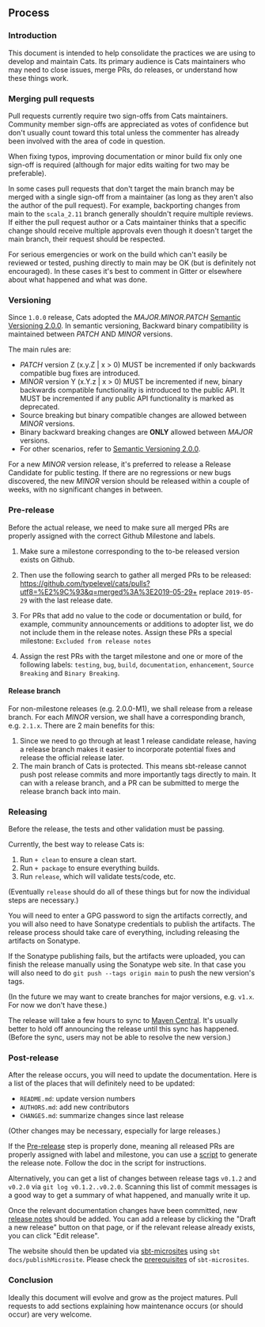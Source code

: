 ## Process

### Introduction

This document is intended to help consolidate the practices we are
using to develop and maintain Cats. Its primary audience is Cats
maintainers who may need to close issues, merge PRs, do releases, or
understand how these things work.

### Merging pull requests

Pull requests currently require two sign-offs from Cats
maintainers. Community member sign-offs are appreciated as votes of
confidence but don't usually count toward this total unless the
commenter has already been involved with the area of code in question.

When fixing typos, improving documentation or minor build fix only 
one sign-off is required (although for major edits waiting for two
 may be preferable).

In some cases pull requests that don't target the main branch may be
merged with a single sign-off from a maintainer (as long as they
aren't also the author of the pull request). For example, backporting
changes from main to the `scala_2.11` branch generally shouldn't
require multiple reviews. If either the pull request author or a Cats
maintainer thinks that a specific change should receive multiple
approvals even though it doesn't target the main branch, their
request should be respected.

For serious emergencies or work on the build which can't easily be
reviewed or tested, pushing directly to main may be OK (but is
definitely not encouraged). In these cases it's best to comment in
Gitter or elsewhere about what happened and what was done.

### Versioning

Since `1.0.0` release, Cats adopted the *MAJOR.MINOR.PATCH* 
[Semantic Versioning 2.0.0](http://semver.org/). In semantic versioning,
Backward binary compatibility is maintained between *PATCH* AND *MINOR* versions.

The main rules are:  
* *PATCH* version Z (x.y.Z | x > 0) MUST be incremented if only backwards compatible bug fixes are introduced. 
* *MINOR* version Y (x.Y.z | x > 0) MUST be incremented if new, binary backwards compatible functionality is introduced to the public API. It MUST be incremented if any public API functionality is marked as deprecated. 
* Source breaking but binary compatible changes are allowed between *MINOR* versions.  
* Binary backward breaking changes are **ONLY** allowed between *MAJOR* versions. 
* For other scenarios, refer to [Semantic Versioning 2.0.0](http://semver.org/).


For a new *MINOR* version release, it's preferred to release a Release Candidate for public testing. If there are no regressions or new bugs discovered, the new *MINOR* version should be released within a couple of weeks, with no significant changes in between.    

 
### Pre-release

Before the actual release, we need to make sure all merged PRs are properly assigned with the correct Github Milestone and labels. 

1. Make sure a milestone corresponding to the to-be released version exists on Github. 

2. Then use the following search to gather all merged PRs to be released: 
https://github.com/typelevel/cats/pulls?utf8=%E2%9C%93&q=merged%3A%3E2019-05-29+
replace `2019-05-29` with the last release date.

3. For PRs that add no value to the code or documentation or build, for example, community announcements or additions to adopter list, we do not include them in the release notes. Assign these PRs a special milestone: `Excluded from release notes` 

4. Assign the rest PRs with the target milestone and one or more of the following labels: `testing`, `bug`, `build`, `documentation`, `enhancement`, `Source Breaking` and `Binary Breaking`.

#### Release branch

For non-milestone releases (e.g. 2.0.0-M1), we shall release from a release branch. For each *MINOR* version, we shall have a corresponding branch, e.g. `2.1.x`. There are 2 main benefits for this: 
1. Since we need to go through at least 1 release candidate release, having a release branch makes it easier to incorporate potential fixes and release the official release later. 
2. The main branch of Cats is protected. This means sbt-release cannot push post release commits and more importantly tags directly to main. It can with a release branch, and a PR can be submitted to merge the release branch back into main.

  
### Releasing

Before the release, the tests and other validation must be passing.

Currently, the best way to release Cats is:

 1. Run `+ clean` to ensure a clean start.
 2. Run `+ package` to ensure everything builds.
 3. Run `release`, which will validate tests/code, etc.

(Eventually `release` should do all of these things but for now the
individual steps are necessary.)

You will need to enter a GPG password to sign the artifacts correctly,
and you will also need to have Sonatype credentials to publish the
artifacts. The release process should take care of everything,
including releasing the artifacts on Sonatype.

If the Sonatype publishing fails, but the artifacts were uploaded, you
can finish the release manually using the Sonatype web site. In that
case you will also need to do `git push --tags origin main` to push
the new version's tags.

(In the future we may want to create branches for major versions,
e.g. `v1.x`. For now we don't have these.)

The release will take a few hours to sync to
[Maven Central](http://search.maven.org/). It's usually better to hold
off announcing the release until this sync has happened. (Before the
sync, users may not be able to resolve the new version.)

### Post-release

After the release occurs, you will need to update the
documentation. Here is a list of the places that will definitely need
to be updated:

 * `README.md`: update version numbers
 * `AUTHORS.md`: add new contributors
 * `CHANGES.md`: summarize changes since last release

(Other changes may be necessary, especially for large releases.)

If the [Pre-release](#pre-release) step is properly done, meaning all released PRs are properly assigned with label and milestone, you can use a [script](
https://github.com/typelevel/cats/blob/main/scripts/releaseNotes.scala) to generate the release note. Follow the doc in the script for instructions.

Alternatively, you can get a list of changes between release tags `v0.1.2` and
`v0.2.0` via `git log v0.1.2..v0.2.0`. Scanning this list of commit
messages is a good way to get a summary of what happened, and manually write it up.

Once the relevant documentation changes have been committed, new
[release notes](https://github.com/typelevel/cats/releases) should be
added. You can add a release by clicking the "Draft a new release" button
on that page, or if the relevant release already exists, you can click
"Edit release".

The website should then be updated via [sbt-microsites](https://47deg.github.io/sbt-microsites/)
using `sbt docs/publishMicrosite`. 
Please check the [prerequisites](https://47deg.github.io/sbt-microsites/docs/) of `sbt-microsites`.

### Conclusion

Ideally this document will evolve and grow as the project
matures. Pull requests to add sections explaining how maintenance
occurs (or should occur) are very welcome.
